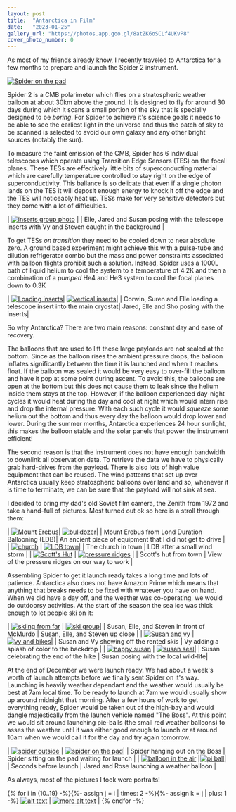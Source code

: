 ```yaml
---
layout: post
title:  "Antarctica in Film"
date:   "2023-01-25"
gallery_url: "https://photos.app.goo.gl/8atZK6oSCLf4UKvP8"
cover_photo_number: 0
---
```


As most of my friends already know, I recently traveled to Antarctica for a few months to prepare and launch the Spider 2 instrument.
<!--more-->
[![Spider on the pad]({{page.image_urls[0]}})]({{page.gallery_url}})

Spider 2 is a CMB polarimeter which flies on a stratospheric weather balloon at about 30km above the ground. It is designed to fly for around 30 days during which it scans a small portion of the sky that is specially designed to be _boring_. For Spider to achieve it's science goals it needs to be able to see the earliest light in the universe and thus the patch of sky to be scanned is selected to avoid our own galaxy and any other bright sources (notably the sun). 

To measure the faint emission of the CMB, Spider has 6 individual telescopes which operate using Transition Edge Sensors (TES) on the focal planes. These TESs are effectively little bits of superconducting material which are carefully temperature controlled to stay right on the edge of superconductivity. This ballance is so delicate that even if a single photon lands on the TES it will deposit enough energy to knock it off the edge and the TES will noticeably heat up. TESs make for very sensitive detectors but they come with a lot of difficulties.

| [![inserts group photo]({{page.image_urls[1]}})]({{page.gallery_url}}) |
| Elle, Jared and Susan posing with the telescope inserts with Vy and Steven caught in the background |



To get TESs _on transition_ they need to be cooled down to near absolute zero. A ground based experiment might achieve this with a pulse-tube and dilution refrigerator combo but the mass and power constraints associated with balloon flights prohibit such a solution. Instead, Spider uses a 1000L bath of liquid helium to cool the system to a temperature of 4.2K and then a combination of a _pumped_ He4 and He3 system to cool the focal planes down to 0.3K 

| [![Loading inserts]({{page.image_urls[2]}})]({{page.gallery_url}})| [![vertical inserts]({{page.image_urls[3]}})]({{page.gallery_url}})|
| Corwin, Suren and Elle loading a telescope insert into the main cryostat| Jared, Elle and Sho posing with the inserts|

So why Antarctica? There are two main reasons: constant day and ease of recovery.

The balloons that are used to lift these large payloads are not sealed at the bottom. Since as the balloon rises the ambient pressure drops, the balloon inflates significantly between the time it is launched and when it reaches float. If the balloon was sealed it would be very easy to over-fill the balloon and have it pop at some point during ascent. To avoid this, the balloons are open at the bottom but this does not cause them to leak since the helium inside them stays at the top. However, if the balloon experienced day-night cycles it would heat during the day and cool at night which would intern rise and drop the internal pressure. With each such cycle it would _squeeze_ some helium out the bottom and thus every day the balloon would drop lower and lower. During the summer months, Antarctica experiences 24 hour sunlight, this makes the balloon stable and the solar panels that power the instrument efficient!

The second reason is that the instrument does not have enough bandwidth to downlink all observation data. To retrieve the data we have to physically grab hard-drives from the payload. There is also lots of high value equipment that can be reused. The wind patterns that set up over Antarctica usually keep stratospheric balloons over land and so, whenever it is time to terminate, we can be sure that the payload will not sink at sea.

I decided to bring my dad's old Soviet film camera, the Zenith from 1972 and take a hand-full of pictures. Most turned out ok so here is a stroll through them:

| [![Mount Erebus]({{page.image_urls[4]}})]({{page.gallery_url}})| [![bulldozer]({{page.image_urls[5]}})]({{page.gallery_url}})|
| Mount Erebus from Lond Duration Ballooning (LDB)| An ancient piece of equipment that I did not get to drive |
| [![church]({{page.image_urls[6]}})]({{page.gallery_url}}) | [![LDB town]({{page.image_urls[7]}})]({{page.gallery_url}})|
| The church in town | LDB after a small wind storm | 
| [![Scott's Hut]({{page.image_urls[8]}})]({{page.gallery_url}}) | [![pressure ridges]({{page.image_urls[9]}})]({{page.gallery_url}}) |
| Scott's hut from town | View of the pressure ridges on our way to work |

Assembling Spider to get it launch ready takes a long time and lots of patience. Antarctica also does not have Amazon Prime which means that anything that breaks needs to be fixed with whatever you have on hand. When we did have a day off, and the weather was co-operating, we would do outdoorsy activities. At the start of the season the sea ice was thick enough to let people ski on it: 

| [![skiing from far]({{page.image_urls[10]}})]({{page.gallery_url}}) | [![ski group]({{page.image_urls[11]}})]({{page.gallery_url}})|
| Susan, Elle, and Steven in front of McMurdo | Susan, Elle, and Steven up close |
| [![Susan and vy]({{page.image_urls[12]}})]({{page.gallery_url}}) | [![vy and bikes]({{page.image_urls[13]}})]({{page.gallery_url}})|
| Susan and Vy showing off the rented skis | Vy adding a splash of color to the backdrop |
| [![happy susan]({{page.image_urls[14]}})]({{page.gallery_url}}) | [![susan seal]({{page.image_urls[15]}})]({{page.gallery_url}})|
| Susan celebrating the end of the hike | Susan posing with the local wild-life|

At the end of December we were launch ready. We had about a week's worth of launch attempts before we finally sent Spider on it's way. Launching is heavily weather dependant and the weather would usually be best at 7am local time. To be ready to launch at 7am we would usually show up around midnight that morning. After a few hours of work to get everything ready, Spider would be taken out of the high-bay and would dangle majestically from the launch vehicle named "The Boss". At this point we would sit around launching pie-balls (the small red weather balloons) to asses the weather until it was either good enough to launch or at around 10am when we would call it for the day and try again tomorrow.

| [![spider outside]({{page.image_urls[16]}})]({{page.gallery_url}}) |  [![spider on the pad]({{page.image_urls[19]}})]({{page.gallery_url}})|
| Spider hanging out on the Boss | Spider sitting on the pad waiting for launch  |
| [![balloon in the air]({{page.image_urls[17]}})]({{page.gallery_url}}) |[![pi ball]({{page.image_urls[18]}})]({{page.gallery_url}})|
| Seconds before launch | Jared and Rose launching a weather balloon |


As always, most of the pictures I took were portraits!

{% for i in (10..19) -%}{%- assign j = i | times: 2 -%}{%- assign k = j | plus: 1 -%}
[![alt text]({{page.image_urls[j]}})]({{page.gallery_url}}) | [![more alt text]({{page.image_urls[k]}})]({{page.gallery_url}}) |
{% endfor -%}